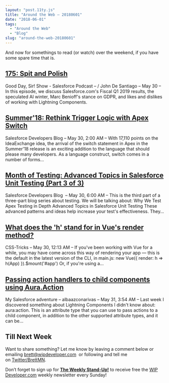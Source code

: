 ```yaml
---
layout: "post.11ty.js"
title: "Around the Web – 20180601"
date: "2018-06-01"
tags: 
  - "Around the Web"
  - "Blog"
slug: "around-the-web-20180601"
---
```


And now for somethings to read (or watch) over the weekend, if you have some spare time that is.

## [175: Spit and Polish](https://www.gooddaysirpodcast.com/podcast/2018/5/30/175-spit-and-polish)

Good Day, Sir! Show - Salesforce Podcast – / John De Santiago – May 30 – In this episode, we discuss Salesforce.com's Fiscal Q1 2019 results, the speculated AI winter, Marc Benioff's stance on GDPR, and likes and dislikes of working with Lightning Components.

## [Summer'18: Rethink Trigger Logic with Apex Switch](https://developer.salesforce.com/blogs/2018/05/summer18-rethink-trigger-logic-with-apex-switch.html)

Salesforce Developers Blog – May 30, 2:00 AM – With 17,110 points on the IdeaExchange idea, the arrival of the switch statement in Apex in the Summer'18 release is an exciting addition to the language that should please many developers. As a language construct, switch comes in a number of forms…

## [Month of Testing: Advanced Topics in Salesforce Unit Testing (Part 3 of 3)](https://developer.salesforce.com/blogs/2018/05/month-of-testing-advanced-topics-in-salesforce-unit-testing-part-3-of-3.html)

Salesforce Developers Blog  – May 30, 6:00 AM – This is the third part of a three-part blog series about testing. We will be talking about: Why We Test Apex Testing in Depth Advanced Topics in Salesforce Unit Testing These advanced patterns and ideas help increase your test's effectiveness. They…

## [What does the 'h' stand for in Vue's render method?](https://css-tricks.com/what-does-the-h-stand-for-in-vues-render-method/)

CSS-Tricks – May 30, 12:13 AM – If you've been working with Vue for a while, you may have come across this way of rendering your app — this is the default in the latest version of the CLI, in main.js: new Vue({ render: h => h(App) }).$mount('#app') Or, if you're using a…

## [Passing action handlers to child components using Aura.Action](https://albasfdc.com/2018/05/31/passing-action-handlers-to-child-components-using-aura-action/)

My Salesforce adventure – albaazconarivas – May 31, 3:54 AM – Last week I discovered something about Lightning Components I didn't know about: aura:action. This is an attribute type that you can use to pass actions to a child component, in addition to the other supported attribute types, and it can be…

## Till Next Week

Want to share something? Let me know by leaving a comment below or emailing [brett@wipdeveloper.com](mailto:brett@wipdeveloper.com)  or following and tell me on [Twitter/BrettMN](https://twitter.com/BrettMN).

Don’t forget to sign up for **[The Weekly Stand-Up!](https://wipdeveloper.wpcomstaging.com/newsletter/)** to receive free the [WIP Developer.com](https://wipdeveloper.wpcomstaging.com/) weekly newsletter every Sunday!
